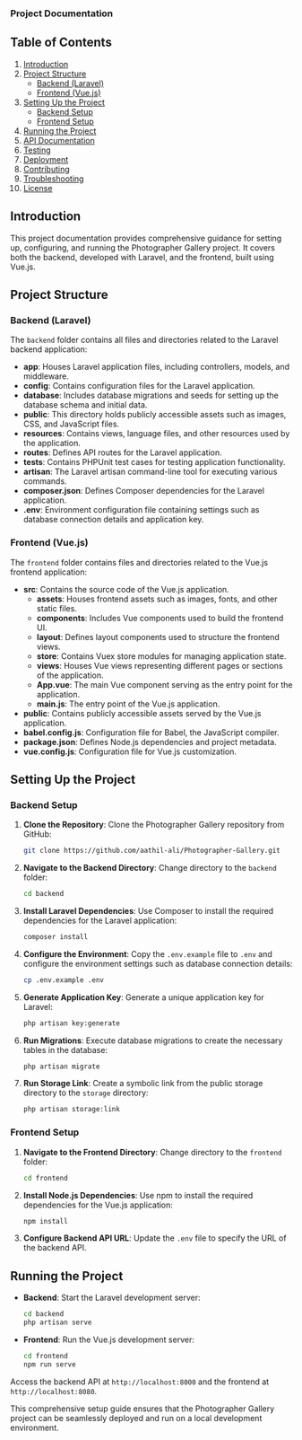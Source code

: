 ### Project Documentation

## Table of Contents

1. [Introduction](#introduction)
2. [Project Structure](#project-structure)
   - [Backend (Laravel)](#backend-laravel)
   - [Frontend (Vue.js)](#frontend-vuejs)
3. [Setting Up the Project](#setting-up-the-project)
   - [Backend Setup](#backend-setup)
   - [Frontend Setup](#frontend-setup)
4. [Running the Project](#running-the-project)
5. [API Documentation](#api-documentation)
6. [Testing](#testing)
7. [Deployment](#deployment)
8. [Contributing](#contributing)
9. [Troubleshooting](#troubleshooting)
10. [License](#license)

## Introduction

This project documentation provides comprehensive guidance for setting up, configuring, and running the Photographer Gallery project. It covers both the backend, developed with Laravel, and the frontend, built using Vue.js.

## Project Structure

### Backend (Laravel)

The `backend` folder contains all files and directories related to the Laravel backend application:

- **app**: Houses Laravel application files, including controllers, models, and middleware.
- **config**: Contains configuration files for the Laravel application.
- **database**: Includes database migrations and seeds for setting up the database schema and initial data.
- **public**: This directory holds publicly accessible assets such as images, CSS, and JavaScript files.
- **resources**: Contains views, language files, and other resources used by the application.
- **routes**: Defines API routes for the Laravel application.
- **tests**: Contains PHPUnit test cases for testing application functionality.
- **artisan**: The Laravel artisan command-line tool for executing various commands.
- **composer.json**: Defines Composer dependencies for the Laravel application.
- **.env**: Environment configuration file containing settings such as database connection details and application key.

### Frontend (Vue.js)

The `frontend` folder contains files and directories related to the Vue.js frontend application:

- **src**: Contains the source code of the Vue.js application.
  - **assets**: Houses frontend assets such as images, fonts, and other static files.
  - **components**: Includes Vue components used to build the frontend UI.
  - **layout**: Defines layout components used to structure the frontend views.
  - **store**: Contains Vuex store modules for managing application state.
  - **views**: Houses Vue views representing different pages or sections of the application.
  - **App.vue**: The main Vue component serving as the entry point for the application.
  - **main.js**: The entry point of the Vue.js application.
- **public**: Contains publicly accessible assets served by the Vue.js application.
- **babel.config.js**: Configuration file for Babel, the JavaScript compiler.
- **package.json**: Defines Node.js dependencies and project metadata.
- **vue.config.js**: Configuration file for Vue.js customization.

## Setting Up the Project

### Backend Setup

1. **Clone the Repository**: Clone the Photographer Gallery repository from GitHub:
   ```bash
   git clone https://github.com/aathil-ali/Photographer-Gallery.git
   ```

2. **Navigate to the Backend Directory**: Change directory to the `backend` folder:
   ```bash
   cd backend
   ```

3. **Install Laravel Dependencies**: Use Composer to install the required dependencies for the Laravel application:
   ```bash
   composer install
   ```

4. **Configure the Environment**: Copy the `.env.example` file to `.env` and configure the environment settings such as database connection details:
   ```bash
   cp .env.example .env
   ```

5. **Generate Application Key**: Generate a unique application key for Laravel:
   ```bash
   php artisan key:generate
   ```

6. **Run Migrations**: Execute database migrations to create the necessary tables in the database:
   ```bash
   php artisan migrate
   ```

7. **Run Storage Link**: Create a symbolic link from the public storage directory to the `storage` directory:
   ```bash
   php artisan storage:link
   ```

### Frontend Setup

1. **Navigate to the Frontend Directory**: Change directory to the `frontend` folder:
   ```bash
   cd frontend
   ```

2. **Install Node.js Dependencies**: Use npm to install the required dependencies for the Vue.js application:
   ```bash
   npm install
   ```

3. **Configure Backend API URL**: Update the `.env` file to specify the URL of the backend API.

## Running the Project

- **Backend**: Start the Laravel development server:
  ```bash
  cd backend  
  php artisan serve
  ```

- **Frontend**: Run the Vue.js development server:
  ```bash
  cd frontend
  npm run serve
  ```

Access the backend API at `http://localhost:8000` and the frontend at `http://localhost:8080`.

This comprehensive setup guide ensures that the Photographer Gallery project can be seamlessly deployed and run on a local development environment.
